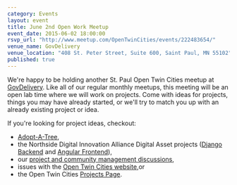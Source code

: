 ```yaml
---
category: Events
layout: event
title: June 2nd Open Work Meetup
event_date: 2015-06-02 18:00:00
rsvp_url: "http://www.meetup.com/OpenTwinCities/events/222483654/"
venue_name: GovDelivery 
venue_location: "408 St. Peter Street, Suite 600, Saint Paul, MN 55102"
published: true 
---
```


We're happy to be holding another St. Paul Open Twin Cities meetup at 
[GovDelivery](http://www.govdelivery.com/). Like all of our regular monthly 
meetups, this meeting will be an open lab time where we will work on projects. 
Come with ideas for projects, things you may have already started, or we'll try
to match you up with an already existing project or idea.

If you're looking for project ideas, checkout: 

- [Adopt-A-Tree](https://github.com/ballPointPenguin/adopt-a-tree),
- the Northside Digital Innovation Alliance Digital Asset projects 
  ([Django Backend](https://github.com/OpenTwinCities/ndia-django) and 
  [Angular Frontend](https://github.com/OpenTwinCities/ndia-angular)),
- our [project and community management discussions](http://bit.ly/manageOTC),
- issues with the [Open Twin Cities website](https://github.com/OpenTwinCities/opentwincities.github.com),or 
- the Open Twin Cities [Projects Page](/projects).
